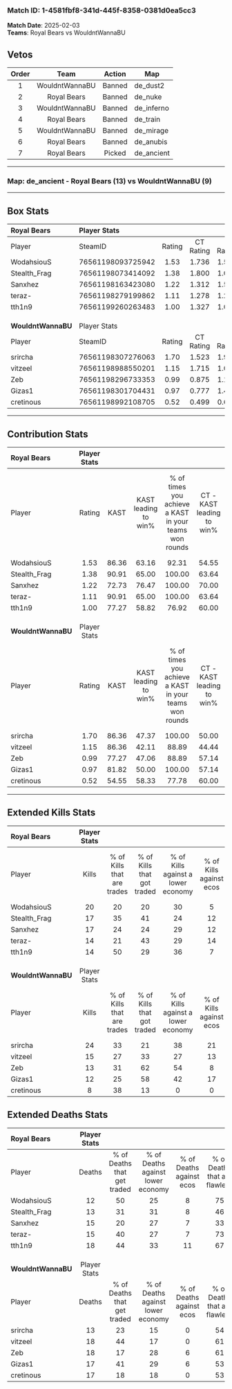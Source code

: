 ### Match ID: 1-4581fbf8-341d-445f-8358-0381d0ea5cc3  
**Match Date**: 2025-02-03  
**Teams**: Royal Bears vs WouldntWannaBU  

## Vetos  

| Order | Team | Action | Map |
| :---: | :--: | :----: | --- |
| 1 | WouldntWannaBU | Banned | de_dust2 |
| 2 | Royal Bears | Banned | de_nuke |
| 3 | WouldntWannaBU | Banned | de_inferno |
| 4 | Royal Bears | Banned | de_train |
| 5 | WouldntWannaBU | Banned | de_mirage |
| 6 | Royal Bears | Banned | de_anubis |
| 7 | Royal Bears | Picked | de_ancient |

---  

### **Map**: de_ancient - Royal Bears (13) vs WouldntWannaBU (9)  
---  

## Box Stats  

| **Royal Bears**    | Player Stats      |        |           |          |       |       |       |         |        |      |     |
| :- | :- | :-: | :-: | :-: | :-: | :-: | :-: | :-: | :-: | :-: | :-: |
| Player             | SteamID           | Rating | CT Rating | T Rating | KAST  |  ADR  | Kills | Assists | Deaths | K/D  | HS% |
| WodahsiouS         | 76561198093725942 |  1.53  |   1.736   |  1.558   | 86.36 | 98.5  |  20   |    7    |   12   | 1.67 | 45  |
| Stealth_Frag       | 76561198073414092 |  1.38  |   1.800   |  1.079   | 90.91 | 83.1  |  17   |    7    |   13   | 1.31 | 52  |
| Sanxhez            | 76561198163423080 |  1.22  |   1.312   |  1.517   | 72.73 | 93.0  |  17   |    5    |   15   | 1.13 | 70  |
| teraz-             | 76561198279199862 |  1.11  |   1.278   |  1.242   | 90.91 | 53.5  |  14   |    5    |   15   | 0.93 | 35  |
| tth1n9             | 76561199260263483 |  1.00  |   1.327   |  1.035   | 77.27 | 72.9  |  14   |    5    |   18   | 0.78 | 85  |
|                    |                   |        |           |          |       |       |       |         |        |      |     |
|                    |                   |        |           |          |       |       |       |         |        |      |     |
|                    |                   |        |           |          |       |       |       |         |        |      |     |
| **WouldntWannaBU** | Player Stats      |        |           |          |       |       |       |         |        |      |     |
| Player             | SteamID           | Rating | CT Rating | T Rating | KAST  |  ADR  | Kills | Assists | Deaths | K/D  | HS% |
| srircha            | 76561198307276063 |  1.70  |   1.523   |  1.984   | 86.36 | 110.5 |  24   |    5    |   13   | 1.85 | 58  |
| vitzeel            | 76561198988550201 |  1.15  |   1.715   |  1.037   | 86.36 | 85.5  |  15   |    7    |   18   | 0.83 | 46  |
| Zeb                | 76561198296733353 |  0.99  |   0.875   |  1.169   | 77.27 | 75.2  |  13   |   10    |   18   | 0.72 | 23  |
| Gizas1             | 76561198301704431 |  0.97  |   0.777   |  1.403   | 81.82 | 74.0  |  12   |    4    |   17   | 0.71 | 58  |
| cretinous          | 76561198992108705 |  0.52  |   0.499   |  0.675   | 54.55 | 47.3  |   8   |    2    |   17   | 0.47 | 50  |
---  

## Contribution Stats  

| **Royal Bears**    | Player Stats |       |                      |                                                        |                           |                                                             |                          |                                                            |
| :- | :-: | :-: | :-: | :-: | :-: | :-: | :-: | :-: |
| Player             |    Rating    | KAST  | KAST leading to win% | % of times you achieve a KAST in your teams won rounds | CT - KAST leading to win% | CT - % of times you achieve a KAST in your teams won rounds | T - KAST leading to win% | T - % of times you achieve a KAST in your teams won rounds |
| WodahsiouS         |     1.53     | 86.36 |        63.16         |                         92.31                          |           54.55           |                            85.71                            |          75.00           |                           100.00                           |
| Stealth_Frag       |     1.38     | 90.91 |        65.00         |                         100.00                         |           63.64           |                           100.00                            |          66.67           |                           100.00                           |
| Sanxhez            |     1.22     | 72.73 |        76.47         |                         100.00                         |           70.00           |                           100.00                            |          85.71           |                           100.00                           |
| teraz-             |     1.11     | 90.91 |        65.00         |                         100.00                         |           63.64           |                           100.00                            |          66.67           |                           100.00                           |
| tth1n9             |     1.00     | 77.27 |        58.82         |                         76.92                          |           60.00           |                            85.71                            |          57.14           |                           66.67                            |
|                    |              |       |                      |                                                        |                           |                                                             |                          |                                                            |
|                    |              |       |                      |                                                        |                           |                                                             |                          |                                                            |
|                    |              |       |                      |                                                        |                           |                                                             |                          |                                                            |
| **WouldntWannaBU** | Player Stats |       |                      |                                                        |                           |                                                             |                          |                                                            |
| Player             |    Rating    | KAST  | KAST leading to win% | % of times you achieve a KAST in your teams won rounds | CT - KAST leading to win% | CT - % of times you achieve a KAST in your teams won rounds | T - KAST leading to win% | T - % of times you achieve a KAST in your teams won rounds |
| srircha            |     1.70     | 86.36 |        47.37         |                         100.00                         |           50.00           |                           100.00                            |          45.45           |                           100.00                           |
| vitzeel            |     1.15     | 86.36 |        42.11         |                         88.89                          |           44.44           |                           100.00                            |          40.00           |                           80.00                            |
| Zeb                |     0.99     | 77.27 |        47.06         |                         88.89                          |           57.14           |                           100.00                            |          40.00           |                           80.00                            |
| Gizas1             |     0.97     | 81.82 |        50.00         |                         100.00                         |           57.14           |                           100.00                            |          45.45           |                           100.00                           |
| cretinous          |     0.52     | 54.55 |        58.33         |                         77.78                          |           60.00           |                            75.00                            |          57.14           |                           80.00                            |
---  

## Extended Kills Stats  

| **Royal Bears**    | Player Stats |                            |                            |                                    |                         |                              |                                 |                                       |                    |           |
| :- | :-: | :-: | :-: | :-: | :-: | :-: | :-: | :-: | :-: | :-: |
| Player             |    Kills     | % of Kills that are trades | % of Kills that got traded | % of Kills against a lower economy | % of Kills against ecos | % of Kills that are flawless | % of Kills that are close duels | % of Kills that are assisted by flash | Pistol Round Kills | AWP Kills |
| WodahsiouS         |      20      |             20             |             20             |                 30                 |            5            |              65              |               10                |                   0                   |         0          |     1     |
| Stealth_Frag       |      17      |             35             |             41             |                 24                 |           12            |              41              |                6                |                   0                   |         0          |     3     |
| Sanxhez            |      17      |             24             |             24             |                 29                 |           12            |              65              |               24                |                   0                   |         0          |     3     |
| teraz-             |      14      |             21             |             43             |                 29                 |           14            |              43              |                0                |                   0                   |         0          |     1     |
| tth1n9             |      14      |             50             |             29             |                 36                 |            7            |              64              |                0                |                   7                   |         0          |     2     |
|                    |              |                            |                            |                                    |                         |                              |                                 |                                       |                    |           |
|                    |              |                            |                            |                                    |                         |                              |                                 |                                       |                    |           |
|                    |              |                            |                            |                                    |                         |                              |                                 |                                       |                    |           |
| **WouldntWannaBU** | Player Stats |                            |                            |                                    |                         |                              |                                 |                                       |                    |           |
| Player             |    Kills     | % of Kills that are trades | % of Kills that got traded | % of Kills against a lower economy | % of Kills against ecos | % of Kills that are flawless | % of Kills that are close duels | % of Kills that are assisted by flash | Pistol Round Kills | AWP Kills |
| srircha            |      24      |             33             |             21             |                 38                 |           21            |              63              |                0                |                   4                   |         0          |     0     |
| vitzeel            |      15      |             27             |             33             |                 27                 |           13            |              53              |               20                |                   0                   |         0          |     2     |
| Zeb                |      13      |             31             |             62             |                 54                 |            8            |              62              |               15                |                   0                   |         0          |     1     |
| Gizas1             |      12      |             25             |             58             |                 42                 |           17            |              67              |                8                |                  17                   |         0          |     0     |
| cretinous          |      8       |             38             |             13             |                 0                  |            0            |              25              |                0                |                   0                   |         0          |     0     |
## Extended Deaths Stats  

| **Royal Bears**    | Player Stats |                             |                                   |                          |                               |                            |                           |               |
| :- | :-: | :-: | :-: | :-: | :-: | :-: | :-: | :-: |
| Player             |    Deaths    | % of Deaths that get traded | % of Deaths against lower economy | % of Deaths against ecos | % of Deaths that are flawless | % of Deaths that are close | % of Deaths while blinded | Deaths to AWP |
| WodahsiouS         |      12      |             50              |                25                 |            8             |              75               |             0              |             0             |       0       |
| Stealth_Frag       |      13      |             31              |                31                 |            8             |              46               |             23             |             0             |       0       |
| Sanxhez            |      15      |             20              |                27                 |            7             |              33               |             7              |             0             |       0       |
| teraz-             |      15      |             40              |                27                 |            7             |              73               |             0              |             7             |       0       |
| tth1n9             |      18      |             44              |                33                 |            11            |              67               |             11             |            11             |       0       |
|                    |              |                             |                                   |                          |                               |                            |                           |               |
|                    |              |                             |                                   |                          |                               |                            |                           |               |
|                    |              |                             |                                   |                          |                               |                            |                           |               |
| **WouldntWannaBU** | Player Stats |                             |                                   |                          |                               |                            |                           |               |
| Player             |    Deaths    | % of Deaths that get traded | % of Deaths against lower economy | % of Deaths against ecos | % of Deaths that are flawless | % of Deaths that are close | % of Deaths while blinded | Deaths to AWP |
| srircha            |      13      |             23              |                15                 |            0             |              54               |             8              |             0             |       0       |
| vitzeel            |      18      |             44              |                17                 |            0             |              61               |             11             |             0             |       0       |
| Zeb                |      18      |             17              |                28                 |            6             |              61               |             6              |             6             |       0       |
| Gizas1             |      17      |             41              |                29                 |            6             |              53               |             12             |             0             |       0       |
| cretinous          |      17      |             18              |                18                 |            0             |              53               |             6              |             0             |       0       |
